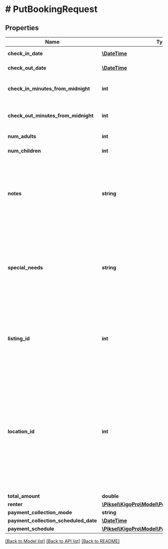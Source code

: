 # # PutBookingRequest

## Properties

Name | Type | Description | Notes
------------ | ------------- | ------------- | -------------
**check_in_date** | [**\DateTime**](\DateTime.md) | Check In Date | 
**check_out_date** | [**\DateTime**](\DateTime.md) | Check Out Date | 
**check_in_minutes_from_midnight** | **int** | Check In Minutes From Midnight | [optional] 
**check_out_minutes_from_midnight** | **int** | Check Out Minutes From Midnight | [optional] 
**num_adults** | **int** | Number of adults | 
**num_children** | **int** | Number of children | [optional] 
**notes** | **string** | Notes  If passed, the system will overwrite the existing value.  If null, the system will keep the existing value. | [optional] 
**special_needs** | **string** | Special Needs  If passed, the system will overwrite the existing value.  If null, the system will keep the existing value. | [optional] 
**listing_id** | **int** | Listing ID  If passed, the system will be forced to use this.  If null, the system will use the current listing. | [optional] 
**location_id** | **int** | Location ID.  If passed, the system will be forced to use this.  If null, the system will find the first available unit, giving preference to the current one but can end up in change of unit. | [optional] 
**total_amount** | **double** |  | [optional] 
**renter** | [**\Piksel\KigoPro\Model\Person**](Person.md) |  | [optional] 
**payment_collection_mode** | **string** |  | [optional] 
**payment_collection_scheduled_date** | [**\DateTime**](\DateTime.md) |  | [optional] 
**payment_schedule** | [**\Piksel\KigoPro\Model\PaymentScheduleRequest**](PaymentScheduleRequest.md) |  | [optional] 

[[Back to Model list]](../../README.md#documentation-for-models) [[Back to API list]](../../README.md#documentation-for-api-endpoints) [[Back to README]](../../README.md)


